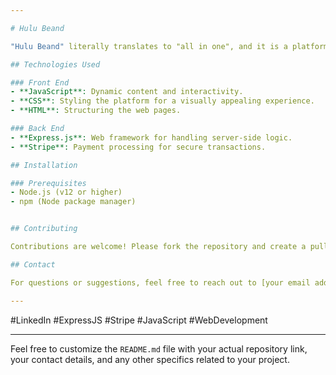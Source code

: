 ```yaml
---

# Hulu Beand

"Hulu Beand" literally translates to "all in one", and it is a platform where people can browse different new car brands and place orders to purchase the ones they like.

## Technologies Used

### Front End
- **JavaScript**: Dynamic content and interactivity.
- **CSS**: Styling the platform for a visually appealing experience.
- **HTML**: Structuring the web pages.

### Back End
- **Express.js**: Web framework for handling server-side logic.
- **Stripe**: Payment processing for secure transactions.

## Installation

### Prerequisites
- Node.js (v12 or higher)
- npm (Node package manager)


## Contributing

Contributions are welcome! Please fork the repository and create a pull request with your changes.

## Contact

For questions or suggestions, feel free to reach out to [your email address].

---
```


#LinkedIn #ExpressJS #Stripe #JavaScript #WebDevelopment

---

Feel free to customize the `README.md` file with your actual repository link, your contact details, and any other specifics related to your project.
